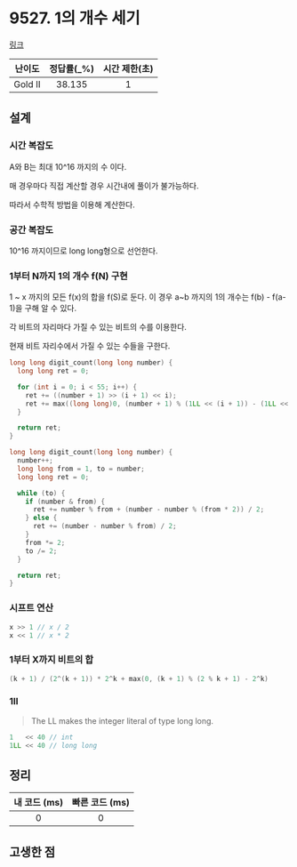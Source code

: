 # 9527. 1의 개수 세기

[링크](https://www.acmicpc.net/problem/9527)

| 난이도  | 정답률(\_%) | 시간 제한(초) |
| :-----: | :---------: | :-----------: |
| Gold II |   38.135    |       1       |

## 설계

### 시간 복잡도

A와 B는 최대 10^16 까지의 수 이다.

매 경우마다 직접 계산할 경우 시간내에 풀이가 불가능하다.

따라서 수학적 방법을 이용해 계산한다.

### 공간 복잡도

10^16 까지이므로 long long형으로 선언한다.

### 1부터 N까지 1의 개수 f(N) 구현

1 ~ x 까지의 모든 f(x)의 합을 f(S)로 둔다. 이 경우 a~b 까지의 1의 개수는 f(b) - f(a-1)을 구해 알 수 있다.

각 비트의 자리마다 가질 수 있는 비트의 수를 이용한다.

현재 비트 자리수에서 가질 수 있는 수들을 구한다.

```cpp
long long digit_count(long long number) {
  long long ret = 0;

  for (int i = 0; i < 55; i++) {
    ret += ((number + 1) >> (i + 1) << i);
    ret += max((long long)0, (number + 1) % (1LL << (i + 1)) - (1LL << i));
  }

  return ret;
}
```

```cpp
long long digit_count(long long number) {
  number++;
  long long from = 1, to = number;
  long long ret = 0;

  while (to) {
    if (number & from) {
      ret += number % from + (number - number % (from * 2)) / 2;
    } else {
      ret += (number - number % from) / 2;
    }
    from *= 2;
    to /= 2;
  }

  return ret;
}
```

### 시프트 연산

```cpp
x >> 1 // x / 2
x << 1 // x * 2
```

### 1부터 X까지 비트의 합

```cpp
(k + 1) / (2^(k + 1)) * 2^k + max(0, (k + 1) % (2 % k + 1) - 2^k)
```

### 1ll

> The LL makes the integer literal of type long long.

```cpp
1   << 40 // int
1LL << 40 // long long
```

## 정리

| 내 코드 (ms) | 빠른 코드 (ms) |
| :----------: | :------------: |
|      0       |       0        |

## 고생한 점
